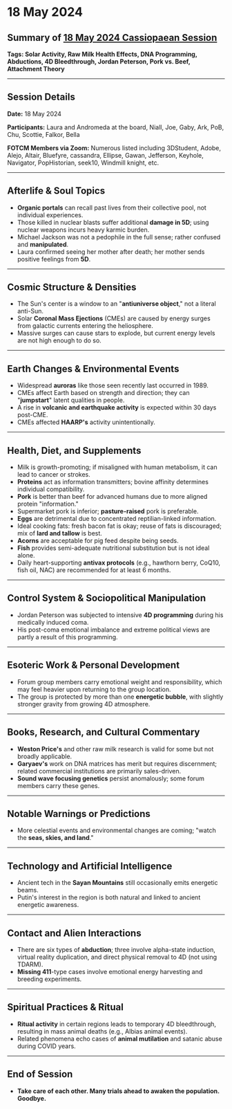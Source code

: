 # 18 May 2024

## Summary of [18 May 2024 Cassiopaean Session](https://cassiopaea.org/forum/threads/session-18-may-2024.54672/)

**Tags: Solar Activity, Raw Milk Health Effects, DNA Programming, Abductions, 4D Bleedthrough, Jordan Peterson, Pork vs. Beef, Attachment Theory**

---


## Session Details

**Date:** 18 May 2024

**Participants:** Laura and Andromeda at the board, Niall, Joe, Gaby, Ark, PoB, Chu, Scottie, Falkor, Bella

**FOTCM Members via Zoom:** Numerous listed including 3DStudent, Adobe, Alejo, Altair, Bluefyre, cassandra, Ellipse, Gawan, Jefferson, Keyhole, Navigator, PopHistorian, seek10, Windmill knight, etc.

---


## Afterlife & Soul Topics

- **Organic portals** can recall past lives from their collective pool, not individual experiences.
- Those killed in nuclear blasts suffer additional **damage in 5D**; using nuclear weapons incurs heavy karmic burden.
- Michael Jackson was not a pedophile in the full sense; rather confused and **manipulated**.
- Laura confirmed seeing her mother after death; her mother sends positive feelings from **5D**.

---


## Cosmic Structure & Densities

- The Sun's center is a window to an "**antiuniverse object**," not a literal anti-Sun.
- Solar **Coronal Mass Ejections** (CMEs) are caused by energy surges from galactic currents entering the heliosphere.
- Massive surges can cause stars to explode, but current energy levels are not high enough to do so.

---


## Earth Changes & Environmental Events

- Widespread **auroras** like those seen recently last occurred in 1989.
- CMEs affect Earth based on strength and direction; they can "**jumpstart**" latent qualities in people.
- A rise in **volcanic and earthquake activity** is expected within 30 days post-CME.
- CMEs affected **HAARP's** activity unintentionally.

---


## Health, Diet, and Supplements

- Milk is growth-promoting; if misaligned with human metabolism, it can lead to cancer or strokes.
- **Proteins** act as information transmitters; bovine affinity determines individual compatibility.
- **Pork** is better than beef for advanced humans due to more aligned protein "information."
- Supermarket pork is inferior; **pasture-raised** pork is preferable.
- **Eggs** are detrimental due to concentrated reptilian-linked information.
- Ideal cooking fats: fresh bacon fat is okay; reuse of fats is discouraged; mix of **lard and tallow** is best.
- **Acorns** are acceptable for pig feed despite being seeds.
- **Fish** provides semi-adequate nutritional substitution but is not ideal alone.
- Daily heart-supporting **antivax protocols** (e.g., hawthorn berry, CoQ10, fish oil, NAC) are recommended for at least 6 months.

---


## Control System & Sociopolitical Manipulation

- Jordan Peterson was subjected to intensive **4D programming** during his medically induced coma.
- His post-coma emotional imbalance and extreme political views are partly a result of this programming.

---


## Esoteric Work & Personal Development

- Forum group members carry emotional weight and responsibility, which may feel heavier upon returning to the group location.
- The group is protected by more than one **energetic bubble**, with slightly stronger gravity from growing 4D atmosphere.

---


## Books, Research, and Cultural Commentary

- **Weston Price's** and other raw milk research is valid for some but not broadly applicable.
- **Garyaev's** work on DNA matrices has merit but requires discernment; related commercial institutions are primarily sales-driven.
- **Sound wave focusing genetics** persist anomalously; some forum members carry these genes.

---


## Notable Warnings or Predictions

- More celestial events and environmental changes are coming; "watch the **seas, skies, and land**."

---


## Technology and Artificial Intelligence

- Ancient tech in the **Sayan Mountains** still occasionally emits energetic beams.
- Putin's interest in the region is both natural and linked to ancient energetic awareness.

---


## Contact and Alien Interactions

- There are six types of **abduction**; three involve alpha-state induction, virtual reality duplication, and direct physical removal to 4D (not using TDARM).
- **Missing 411**-type cases involve emotional energy harvesting and breeding experiments.

---


## Spiritual Practices & Ritual

- **Ritual activity** in certain regions leads to temporary 4D bleedthrough, resulting in mass animal deaths (e.g., Albias animal events).
- Related phenomena echo cases of **animal mutilation** and satanic abuse during COVID years.

---


## End of Session

- **Take care of each other. Many trials ahead to awaken the population. Goodbye.**



